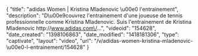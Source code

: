 {
    "title": "adidas Women | Kristina Mladenovic \u00e0 l'entrainement",
    "description": "D\u00e9couvrez l'entrainement d'une joueuse de tennis professionnelle comme Kristina Mladenovic. Suis l'entrainement de Kristina Mladenovic http:\/\/www.adidas.com\/...",
    "videoid": "154628",
    "date_created": "1398106863",
    "date_modified": "1418181306",
    "type": "captivate",
    "layout": "video",
    "url": "\/v\/adidas-women-kristina-mladenovic-\u00e0-l-entrainement\/154628"
}